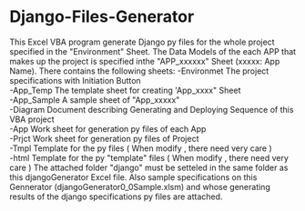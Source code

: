 # Django-Files-Generator
This Excel VBA program generate Django py files for the whole project
specified in the "Environment" Sheet.
The Data Models of the each APP that makes up the project is specified 
inthe "APP_xxxxxx" Sheet (xxxxx: App Name).
There contains the following sheets:
 -Environmet			The project specifications with Initiation Button	
 -App_Temp			The template sheet for creating 'App_xxxx" Sheet										
 -App_Sample			A sample sheet of "App_xxxxx"						
 -Diagram			Document describing  Generating and Deploying Sequence of this VBA project														
 -App			Work sheet for generation py files of each App										
 -Prjct			Work sheet for generation py files of Project								
 -Tmpl			Template for the py files ( When modify , there need very care )														
 -html			Template for the py "template" files ( When modify , there need very care )	
The attached folder "django" must be setteled in the same folder as this djangoGenerator Excel file.
Also sample specifications on this Gennerator (djangoGenerator0_0Sample.xlsm) and whose generating results of the django specifications py files are attached.
